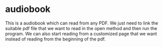 # audiobook
This is a audiobook which can read from any PDF. We just need to link the suitable pdf file that we want to read in the open method and then run the program.
We can also start reading from a customized page that we want instead of reading from the beginning of the pdf.
